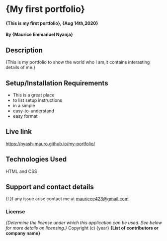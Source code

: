 # {My first portfolio}
#### {This is my first portfolio}, {Aug 14th,2020}
#### By **{Maurice Emmanuel Nyanja}**
## Description
{This is my portfolio to show the world who I am,It contains interasting details of me.}
## Setup/Installation Requirements
* This is a great place
* to list setup instructions
* in a simple
* easy-to-understand
* easy format
## Live link
https://nyash-mauro.github.io/my-portfolio/
## Technologies Used
HTML and CSS
## Support and contact details
{I.}f any issue arise contact me at mauricee423@gmail.com
### License
*{Determine the license under which this application can be used.  See below for more details on licensing.}*
Copyright (c) {year} **{List of contributors or company name}**